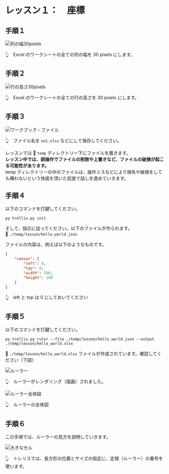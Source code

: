 # レッスン１：　座標

## 手順１

![列の幅30pixels](../../img/[20250113-1408]column-width-30-pixels.png)  

👆　Excel のワークシートの全ての列の幅を 30 pixels にします。  


## 手順２

![行の高さ30pixels](../../img/[20250113-1411]row-height30pixels.png)  

👆　Excel のワークシートの全ての行の高さを 30 pixels にします。  


## 手順３

![ワークブック・ファイル](../../img/[20250113-1411]no1file.png)  

👆　ファイル名を `no1.xlsx` などにして保存してください。  

レッスンでは 📁 `temp` ディレクトリー下にファイルを置きます。  
**レッスン中では、誤操作でファイルの削除や上書きなど、ファイルの破損が起こる可能性があります。**  
temp ディレクトリーの中のファイルは、操作ミスなどにより損失や破損をしても構わないという快諾を頂いた前提で話しを進めていきます。  


## 手順４

以下のコマンドを打鍵してください。

```shell
py trellis.py init
```

そして、指示に従ってください。以下のファイルが作られます。  
📄 `./temp/lesson/hello_world.json`  

ファイルの内容は、例えば以下のようなものです。  

```json
{
    "canvas": {
        "left": 0,
        "top": 0,
        "width": 100,
        "height": 100
    }
}
```

👆　left と top は 0 にしておいてください


## 手順５

以下のコマンドを打鍵してください。

```shell
py trellis.py ruler --file ./temp/lesson/hello_world.json --output ./temp/lesson/hello_world.xlsx
```

📄 `./temp/lesson/hello_world.xlsx` ファイルが作成されています。確認してください（下図）  

![ルーラー](../../img/[20250113-1515]ruler.png)  

👆　ルーラーがレンダリング（描画）されました。  

![ルーラー全体図](../../img/[20250113-1518]whole_ruler.png)  

👆　ルーラーの全体図  


## 手順６

この手順では、ルーラーの見方を説明していきます。  

![大きなセル](../../img/[20250113-1551]rectangle.png)  

👆　トレリスでは、長方形の位置とサイズの指定に、定規（ルーラー）の番号を使います。  
